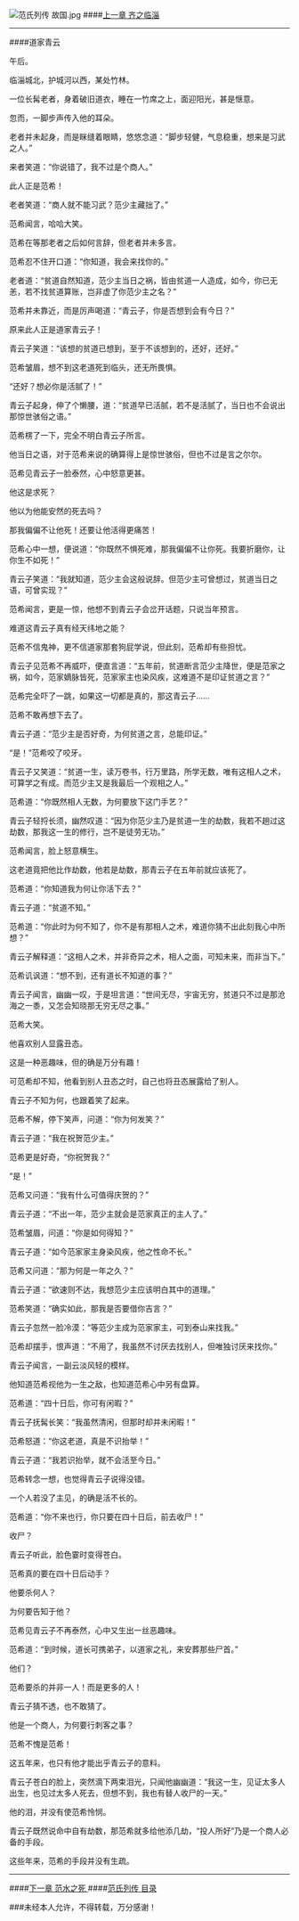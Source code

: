 ![范氏列传 故国.jpg](http://upload-images.jianshu.io/upload_images/5325164-76071d958dee9602.jpg?imageMogr2/auto-orient/strip%7CimageView2/2/w/1240)
####[上一章 齐之临淄 ](https://www.jianshu.com/p/62d2de643eb9)
***
####道家青云

午后。

临淄城北，护城河以西，某处竹林。

一位长髯老者，身着破旧道衣，睡在一竹席之上，面迎阳光，甚是惬意。

忽而，一脚步声传入他的耳朵。

老者并未起身，而是眯缝着眼睛，悠悠念道：“脚步轻健，气息稳重，想来是习武之人。”

来者笑道：“你说错了，我不过是个商人。”

此人正是范希！

老者笑道：“商人就不能习武？范少主藏拙了。”

范希闻言，哈哈大笑。

范希在等那老者之后如何言辞，但老者并未多言。

范希忍不住开口道：“你知道，我会来找你的。”

老者道：“贫道自然知道，范少主当日之祸，皆由贫道一人造成，如今，你已无恙，若不找贫道算账，岂非虚了你范少主之名？”

范希并未靠近，而是厉声喝道：“青云子，你是否想到会有今日？”

原来此人正是道家青云子！

青云子笑道：“该想的贫道已想到，至于不该想到的，还好，还好。”

范希皱眉，想不到这老道死到临头，还无所畏惧。

“还好？想必你是活腻了！”

青云子起身，伸了个懒腰，道：“贫道早已活腻，若不是活腻了，当日也不会说出那惊世骇俗之语。”

范希楞了一下，完全不明白青云子所言。

他当日之语，对于范希来说的确算得上是惊世骇俗，但也不过是言之尔尔。

范希见青云子一脸泰然，心中怒意更甚。

他这是求死？

他以为他能安然的死去吗？

那我偏偏不让他死！还要让他活得更痛苦！

范希心中一想，便说道：“你既然不惧死难，那我偏偏不让你死。我要折磨你，让你生不如死！”

青云子笑道：“我就知道，范少主会这般说辞。但范少主可曾想过，贫道当日之语，可曾实现？”

范希闻言，更是一惊，他想不到青云子会岔开话题，只说当年预言。

难道这青云子真有经天纬地之能？

范希不信鬼神，更不信道家那套狗屁学说，但此刻，范希却有些担忧。

青云子见范希不再威吓，便直言道：“五年前，贫道断言范少主降世，便是范家之祸，如今，范家嫡脉皆死，范家家主也染风疾，这难道不是印证贫道之言？”

范希完全吓了一跳，如果这一切都是真的，那这青云子……

范希不敢再想下去了。

青云子道：“范少主是否好奇，为何贫道之言，总能印证。”

“是！”范希咬了咬牙。

青云子又笑道：“贫道一生，读万卷书，行万里路，所学无数，唯有这相人之术，可算学之有成。而范少主又是我最后一个观相之人。”

范希道：“你既然相人无数，为何要放下这门手艺？”

青云子轻捋长须，幽然叹道：“因为你范少主乃是贫道一生的劫数，我若不趟过这劫数，那我这一生的修行，岂不是徒劳无功。”

范希闻言，脸上怒意横生。

这老道竟把他比作劫数，他若是劫数，那青云子在五年前就应该死了。

范希道：“你知道我为何让你活下去？”

青云子道：“贫道不知。”

范希道：“你此时为何不知了，你不是有那相人之术，难道你猜不出此刻我心中所想？”

青云子解释道：“这相人之术，并非奇异之术，相人之面，可知未来，而非当下。”

范希讥讽道：“想不到，还有道长不知道的事？”

青云子闻言，幽幽一叹，于是坦言道：“世间无尽，宇宙无穷，贫道只不过是那沧海之一黍，又怎会知晓那无穷无尽之事。”

范希大笑。

他喜欢别人显露丑态。

这是一种恶趣味，但的确是万分有趣！

可范希却不知，他看到别人丑态之时，自己也将丑态展露给了别人。

青云子不知为何，也跟着笑了起来。

范希不解，停下笑声，问道：“你为何发笑？”

青云子道：“我在祝贺范少主。”

范希更是好奇，“你祝贺我？”

“是！”

范希又问道：“我有什么可值得庆贺的？”

青云子道：“不出一年，范少主就会是范家真正的主人了。”

范希皱眉，问道：“你是如何得知？”

青云子道：“如今范家家主身染风疾，他之性命不长。”

范希又问道：“那为何是一年之久？”

青云子道：“欲速则不达，我想范少主应该明白其中的道理。”

范希笑道：“确实如此，那我是否要借你吉言？”

青云子忽然一脸冷漠：“等范少主成为范家家主，可到泰山来找我。”

范希却摆手，恨声道：“不用了，我虽然不讨厌去找别人，但唯独讨厌来找你。”

青云子闻言，一副云淡风轻的模样。

他知道范希视他为一生之敌，也知道范希心中另有盘算。

范希道：“四十日后，你可有闲暇？”

青云子抚髯长笑：“我虽然清闲，但那时却并未闲暇！”

范希怒道：“你这老道，真是不识抬举！”

青云子道：“我若识抬举，就不会活至今日。”

范希转念一想，也觉得青云子说得没错。

一个人若没了主见，的确是活不长的。

范希道：“你不来也行，你只要在四十日后，前去收尸！”

收尸？

青云子听此，脸色霎时变得苍白。

范希真的要在四十日后动手？

他要杀何人？

为何要告知于他？

范希见青云子不再泰然，心中又生出一丝恶趣味。

范希道：“到时候，道长可携弟子，以道家之礼，来安葬那些尸首。”

他们？

范希要杀的并非一人！而是更多的人！

青云子猜不透，也不敢猜了。

他是一个商人，为何要行刺客之事？

范希不愧是范希！

这五年来，也只有他才能出乎青云子的意料。

青云子苍白的脸上，突然滴下两束泪光，只闻他幽幽道：“我这一生，见证太多人出生，也见过太多人死去，但想不到，我也有替人收尸的一天。”

他的泪，并没有使范希怜悯。

青云子既然说命中自有劫数，那范希就多给他添几劫，“投人所好”乃是一个商人必备的手段。

这些年来，范希的手段并没有生疏。

***
####[下一章 范水之死 ](http://www.jianshu.com/p/d936ae6160ef)
####[范氏列传 目录](http://www.jianshu.com/p/201ae7825e2c)

###未经本人允许，不得转载，万分感谢！